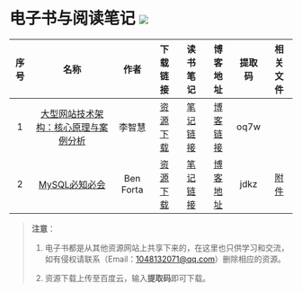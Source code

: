 # 电子书与阅读笔记 ![](https://img.shields.io/badge/%E5%AD%A6%E4%B9%A0%E8%80%85-zohar.zzh-brightgreen.svg)



序号|名称|作者|下载链接|读书笔记|博客地址|提取码|相关文件
|:-:|:-:|:----:|:-:|:-:|:-:|:-:|:-:|
1|[大型网站技术架构：核心原理与案例分析][1]|李智慧|[资源下载][1]|[笔记链接][1-1]|[博客链接][1-2]|oq7w|
2|[MySQL必知必会][2]|Ben Forta|[资源下载][2]|[笔记链接][2-1]|[博客地址][2-2]|jdkz|[附件][2-3]

<!-- 资源地址 -->
[1]:https://pan.baidu.com/s/1s4iSAuBnllxeMa_FpObn9A
[2]:https://pan.baidu.com/s/1VIQc9bAvYX5dhYjQIK3WNQ 


<!-- 笔记地址 -->
[1-1]:https://github.com/ZoharAndroid/EbooksAndNotes/blob/master/%E5%A4%A7%E5%9E%8B%E7%BD%91%E7%AB%99%E6%8A%80%E6%9C%AF%E6%9E%B6%E6%9E%84%EF%BC%9A%E6%A0%B8%E5%BF%83%E5%8E%9F%E7%90%86%E4%B8%8E%E6%A1%88%E4%BE%8B%E5%88%86%E6%9E%90_%E5%AD%A6%E4%B9%A0%E7%AC%94%E8%AE%B0.md
[2-1]:https://github.com/ZoharAndroid/EbooksAndNotes/blob/master/MySQL%E5%BF%85%E7%9F%A5%E5%BF%85%E4%BC%9A_%E5%AD%A6%E4%B9%A0%E7%AC%94%E8%AE%B0.md


<!-- 博客地址 -->
[1-2]:https://blog.csdn.net/guzhong10/article/details/87005468
[2-2]:x

<!-- 相关文件地址-->
[2-3]:https://github.com/ZoharAndroid/EbooksAndNotes/tree/master/%E7%9B%B8%E5%85%B3%E6%96%87%E4%BB%B6/MySQL%E5%BF%85%E7%9F%A5%E5%BF%85%E4%BC%9A_%E7%9B%B8%E5%85%B3%E6%96%87%E4%BB%B6

> **注意**：
>
> 1. 电子书都是从其他资源网站上共享下来的，在这里也只供学习和交流，如有侵权请联系（Email：1048132071@qq.com）删除相应的资源。
>
> 2. 资源下载上传至百度云，输入**提取码**即可下载。